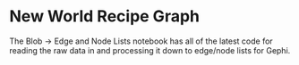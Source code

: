 # New World Recipe Graph

The Blob -> Edge and Node Lists notebook has all of the latest code for reading the raw data in and processing it down to edge/node lists for Gephi.
